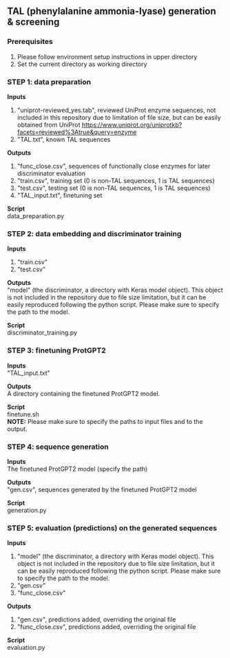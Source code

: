 
## TAL (phenylalanine ammonia-lyase) generation & screening

### Prerequisites
1) Please follow environment setup instructions in upper directory
2) Set the current directory as working directory

### STEP 1: data preparation

**Inputs** 
1) "uniprot-reviewed_yes.tab", reviewed UniProt enzyme sequences, not included in this repository due to limitation of file size, but can be easily obtained from UniProt https://www.uniprot.org/uniprotkb?facets=reviewed%3Atrue&query=enzyme
2) "TAL.txt", known TAL sequences

**Outputs**
1) "func_close.csv", sequences of functionally close enzymes for later discriminator evaluation
2) "train.csv", training set (0 is non-TAL sequences, 1 is TAL sequences)
3) "test.csv", testing set (0 is non-TAL sequences, 1 is TAL sequences)
4) "TAL_input.txt", finetuning set

**Script**  
data_preparation.py  

### STEP 2: data embedding and discriminator training
**Inputs**
1) "train.csv"
2) "test.csv"

**Outputs**  
"model" (the discriminator, a directory with Keras model object). 
This object is not included in the repository due to file size limitation, but it can be easily reproduced following the python script. Please make sure to specify the path to the model.

**Script**  
discriminator_training.py  

### STEP 3: finetuning ProtGPT2
**Inputs**  
"TAL_input.txt"

**Outputs**  
A directory containing the finetuned ProtGPT2 model.  

**Script**  
finetune.sh  
**NOTE:** Please make sure to specify the paths to input files and to the output.

### STEP 4: sequence generation
**Inputs**  
The finetuned ProtGPT2 model (specify the path)

**Outputs**  
"gen.csv", sequences generated by the finetuned ProtGPT2 model

**Script**  
generation.py

### STEP 5: evaluation (predictions) on the generated sequences
**Inputs**
1) "model" (the discriminator, a directory with Keras model object). This object is not included in the repository due to file size limitation, but it can be easily reproduced following the python script. Please make sure to specify the path to the model.
2) "gen.csv"
3) "func_close.csv"

**Outputs**
1) "gen.csv", predictions added, overriding the original file
2) "func_close.csv", predictions added, overriding the original file

**Script**  
evaluation.py






